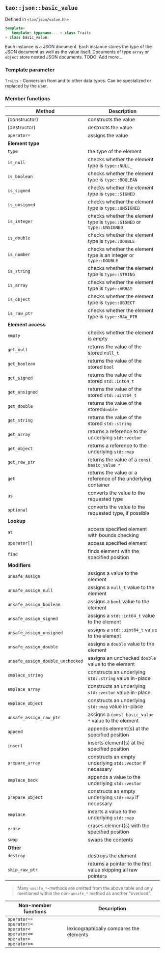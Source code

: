 ## `tao::json::basic_value`

Defined in `<tao/json/value.hh>`

```c++
template<
   template< typename... > class Traits
> class basic_value;
```

Each instance is a JSON document. Each instance stores the type of the JSON document as well as the value itself. Documents of type `array` or `object` store nested JSON documents. TODO: Add more...

### Template parameter

`Traits` - Conversion from and to other data types. Can be specialized or replaced by the user.

### Member functions

| Method | Description |
| --- | --- |
| (constructor) | constructs the value |
| (destructor) | destructs the value |
| `operator=` | assigns the value |
| **Element type** |
| `type` | the type of the element |
| `is_null` | checks whether the element type is `type::NULL_` |
| `is_boolean` | checks whether the element type is `type::BOOLEAN` |
| `is_signed` | checks whether the element type is `type::SIGNED` |
| `is_unsigned` | checks whether the element type is `type::UNSIGNED` |
| `is_integer` | checks whether the element type is `type::SIGNED` or `type::UNSIGNED` |
| `is_double` | checks whether the element type is `type::DOUBLE` |
| `is_number` | checks whether the element type is an integer or `type::DOUBLE` |
| `is_string` | checks whether the element type is `type::STRING` |
| `is_array` | checks whether the element type is `type::ARRAY` |
| `is_object` | checks whether the element type is `type::OBJECT` |
| `is_raw_ptr` | checks whether the element type is `type::RAW_PTR` |
| **Element access** |
| `empty` | checks whether the element is empty |
| `get_null` | returns the value of the stored `null_t` |
| `get_boolean` | returns the value of the stored `bool` |
| `get_signed` | returns the value of the stored `std::int64_t` |
| `get_unsigned` | returns the value of the stored `std::uint64_t` |
| `get_double` | returns the value of the stored`double` |
| `get_string` | returns the value of the stored `std::string` |
| `get_array` | returns a reference to the underlying `std::vector` |
| `get_object` | returns a reference to the underlying `std::map` |
| `get_raw_ptr` | returns the value of a `const basic_value *` |
| `get` | returns the value or a reference of the underlying container |
| `as` | converts the value to the requested type |
| `optional` | converts the value to the requested type, if possible |
| **Lookup** |
| `at` | access specified element with bounds checking |
| `operator[]` | access specified element |
| `find` | finds element with the specified position |
| **Modifiers** |
| `unsafe_assign` | assigns a value to the element |
| `unsafe_assign_null` | assigns a `null_t` value to the element |
| `unsafe_assign_boolean` | assigns a `bool` value to the element |
| `unsafe_assign_signed` | assigns a `std::int64_t` value to the element |
| `unsafe_assign_unsigned` | assigns a `std::uint64_t` value to the element |
| `unsafe_assign_double` | assigns a `double` value to the element |
| `unsafe_assign_double_unchecked` | assigns an unchecked `double` value to the element |
| `emplace_string` | constructs an underlying `std::string` value in-place |
| `emplace_array` | constructs an underlying `std::vector` value in-place |
| `emplace_object` | constructs an underlying `std::map` value in-place |
| `unsafe_assign_raw_ptr` | assigns a `const basic_value *` value to the element |
| `append` | appends element(s) at the specified position |
| `insert` | inserts element(s) at the specified position |
| `prepare_array` | constructs an empty underlying `std::vector` if necessary |
| `emplace_back` | appends a value to the underlying `std::vector` |
| `prepare_object` | constructs an empty underlying `std::map` if necessary |
| `emplace` | inserts a value to the underlying `std::map` |
| `erase` | erases element(s) with the specified position |
| `swap` | swaps the contents |
| **Other** |
| `destroy` | destroys the element |
| `skip_raw_ptr` | returns a pointer to the first value skipping all raw pointers |

> Many `unsafe_*`-methods are omitted from the above table and only mentioned within the non-`unsafe_*` method as another "overload".

| **Non-member functions** | Description |
| --- | --- |
| `operator==` <br/> `operator!=` <br/> `operator<` <br> `operator<=` <br> `operator>` <br> `operator>=` | lexicographically compares the elements

